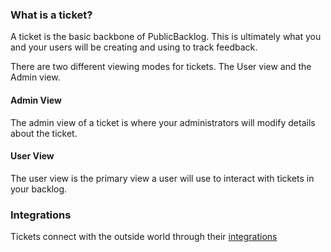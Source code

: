 ### **What is a ticket?**
A ticket is the basic backbone of PublicBacklog. This is ultimately what you and your users will be creating and using to track feedback.

There are two different viewing modes for tickets. The User view and the Admin view.

#### **Admin View**
The admin view of a ticket is where your administrators will modify details about the ticket.

#### **User View**
The user view is the primary view a user will use to interact with tickets in your backlog.

### **Integrations**
Tickets connect with the outside world through their [integrations](/)